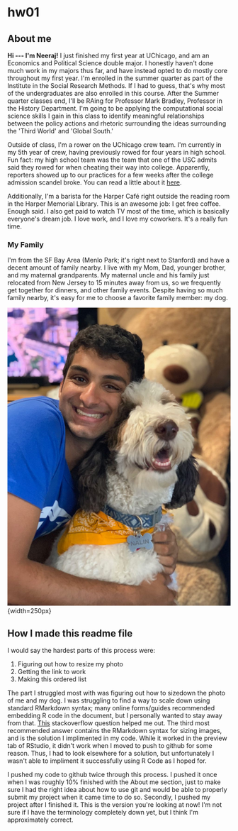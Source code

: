 # hw01

## About me
**Hi --- I'm Neeraj!** I just finished my first year at UChicago, and am an Economics and Political Science double major. I honestly haven't done much work in my majors thus far, and have instead opted to do mostly core throughout my first year. I'm enrolled in the summer quarter as part of the Institute in the Social Research Methods. If I had to guess, that's why most of the undergraduates are also enrolled in this course. After the Summer quarter classes end, I'll be RAing for Professor Mark Bradley, Professor in the History Department. I'm going to be applying the computational social science skills I gain in this class to identify meaningful relationships between the policy actions and rhetoric surrounding the ideas surrounding the 'Third World' and 'Global South.'

Outside of class, I'm a rower on the UChicago crew team. I'm currently in my 5th year of crew, having previously rowed for four years in high school. Fun fact: my high school team was the team that one of the USC admits said they rowed for when cheating their way into college. Apparently, reporters showed up to our practices for a few weeks after the college admission scandel broke. You can read a little about it [here](https://www.nydailynews.com/news/national/ny-redwood-scullers-college-bribery-scandal-20190324-k3zrvb55grhwzcr6r2djmjfgmy-story.html).

Additionally, I'm a barista for the Harper Café right outside the reading room in the Harper Memorial Library. This is an awesome job: I get free coffee. Enough said. I also get paid to watch TV most of the time, which is basically everyone's dream job. I love work, and I love my coworkers. It's a really fun time. 

### My Family
I'm from the SF Bay Area (Menlo Park; it's right next to Stanford) and have a decent amount of family nearby. I live with my Mom, Dad, younger brother, and my maternal grandparents. My maternal uncle and his family just relocated from New Jersey to  15 minutes away from us, so we frequently get together for dinners, and other family events. Despite having so much family nearby, it's easy for me to choose a favorite family member: my dog. 

![Me and my beautiful boy. Isn't portrait mode amazing.](NeerajAndNalin.jpg){width=250px}

## How I made this readme file
I would say the hardest parts of this process were:

1. Figuring out how to resize my photo 
2. Getting the link to work 
3. Making this ordered list


The part I struggled most with was figuring out how to sizedown the photo of me and my dog. I was struggling to find a way to scale down using standard RMarkdown syntax; many online forms/guides recommended embedding R code in the document, but I personally wanted to stay away from that. [This](https://stackoverflow.com/questions/15625990/how-to-set-size-for-local-image-using-knitr-for-markdown) stackoverflow question helped me out. The third most recommended answer contains the RMarkdown syntax for sizing images, and is the solution I implimented in my code. While it worked in the preview tab of RStudio, it didn't work when I moved to push to github for some reason. Thus, I had to look elsewhere for a solution, but unfortunately I wasn't able to impliment it successfully using R Code as I hoped for. 

I pushed my code to github twice through this process. I pushed it once when I was roughly 10% finished with the About me section, just to make sure I had the right idea about how to use git and would be able to properly submit my project when it came time to do so. Secondly, I pushed my project after I finished it. This is the version you're looking at now! I'm not sure if I have the terminology completely down yet, but I think I'm approximately correct. 